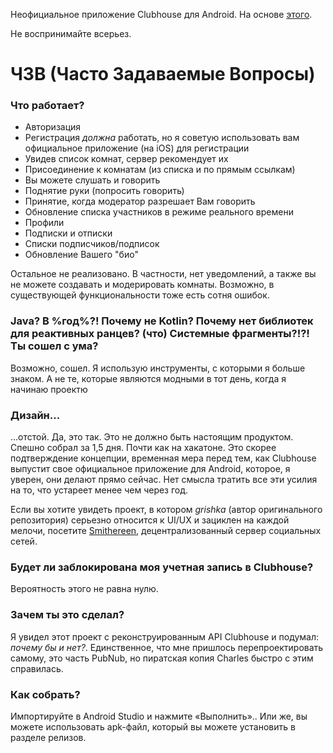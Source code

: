 Неофициальное приложение Clubhouse для Android. На основе [этого](https://github.com/stypr/clubhouse-py).

Не воспринимайте всерьез.

# ЧЗВ (Часто Задаваемые Вопросы)
### Что работает?
* Авторизация
* Регистрация *должна* работать, но я советую использовать вам официальное приложение (на iOS) для регистрации
* Увидев список комнат, сервер рекомендует их
* Присоединение к комнатам (из списка и по прямым ссылкам)
* Вы можете слушать и говорить
* Поднятие руки (попросить говорить)
* Принятие, когда модератор разрешает Вам говорить
* Обновление списка участников в режиме реального времени
* Профили
* Подписки и отписки 
* Списки подписчиков/подписок
* Обновление Вашего "био"

Остальное не реализовано. В частности, нет уведомлений, а также вы не можете создавать и модерировать комнаты. Возможно, в существующей функциональности тоже есть сотня ошибок.

### Java? В %год%?! Почему не Kotlin? Почему нет библиотек для реактивных ранцев? (что) Системные фрагменты?!?! Ты сошел с ума?
Возможно, сошел. Я использую инструменты, с которыми я больше знаком. А не те, которые являются модными в тот день, когда я начинаю проектю

### Дизайн...
...отстой. Да, это так. Это не должно быть настоящим продуктом. Спешно собрал за 1,5 дня. Почти как на хакатоне. Это скорее подтверждение концепции, временная мера перед тем, как Clubhouse выпустит свое официальное приложение для Android, которое, я уверен, они делают прямо сейчас. Нет смысла тратить все эти усилия на то, что устареет менее чем через год.

Если вы хотите увидеть проект, в котором *grishka* (автор оригинального репозитория) серьезно относится к UI/UX и зациклен на каждой мелочи, посетите [Smithereen](https://github.com/grishka/Smithereen), децентрализованный сервер социальных сетей.

### Будет ли заблокирована моя учетная запись в Clubhouse?
Вероятность этого не равна нулю.

### Зачем ты это сделал?
Я увидел этот проект с реконструированным API Clubhouse и подумал: *почему бы и нет?*. Единственное, что мне пришлось перепроектировать самому, это часть PubNub, но пиратская копия Charles быстро с этим справилась.

### Как собрать?
Импортируйте в Android Studio и нажмите «Выполнить».. Или же, вы можете использовать apk-файл, который вы можете установить в разделе релизов.
